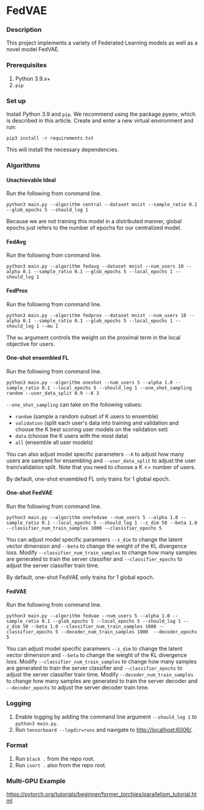 # FedVAE

### Description
This project implements a variety of Federated Learning models as well as a novel model FedVAE.

### Prerequisites
1. Python 3.9.x+
2. `pip`

### Set up
Install Python 3.9 and `pip`. We recommend using the package pyenv, which is described in this article.
Create and enter a new virtual environment and run:
```
pip3 install -r requirements.txt
```
This will install the necessary dependencies.

### Algorithms
#### Unachievable Ideal
Run the following from command line.
```
python3 main.py --algorithm central --dataset mnist --sample_ratio 0.1 --glob_epochs 5 --should_log 1
```
Because we are not training this model in a distributed manner, global epochs just refers to the number of epochs for our centralized model.

#### FedAvg
Run the following from command line.
```
python3 main.py --algorithm fedavg --dataset mnist --num_users 10 --alpha 0.1 --sample_ratio 0.1 --glob_epochs 5 --local_epochs 1 --should_log 1
```

#### FedProx
Run the following from command line.
```
python3 main.py --algorithm fedprox --dataset mnist --num_users 10 --alpha 0.1 --sample_ratio 0.1 --glob_epochs 5 --local_epochs 1 --should_log 1 --mu 1
```
The `mu` argument controls the weight on the proximal term in the local objective for users.

#### One-shot ensembled FL
Run the following from command line.
```
python3 main.py --algorithm oneshot --num_users 5 --alpha 1.0 --sample_ratio 0.1 --local_epochs 5 --should_log 1 --one_shot_sampling random --user_data_split 0.9 --K 3
```
`--one_shot_sampling` can take on the following values:
- `random` (sample a random subset of K users to ensemble)
- `validation` (split each user's data into training and validation and choose the K best scoring user models on the validation set)
- `data` (choose the K users with the most data)
- `all` (ensemble all user models)

You can also adjust model specific parameters `--K` to adjust how many users are sampled for ensembling and `--user_data_split` to adjust the user train/validation split. Note that you need to choose a K <= number of users.

By default, one-shot ensembled FL only trains for 1 global epoch.

#### One-shot FedVAE
Run the following from command line. 
```
python3 main.py --algorithm onefedvae --num_users 5 --alpha 1.0 --sample_ratio 0.1 --local_epochs 5 --should_log 1 --z_dim 50 --beta 1.0 --classifier_num_train_samples 1000 --classifier_epochs 5       
```
You can adjust model specific parameers `--z_dim` to change the latent vector dimension and `--beta` to change the weight of the KL divergence loss.
Modify `--classifier_num_train_samples` to change how many samples are generated to train the server classifier and `--classifier_epochs` to adjust the server classifier train time.

By default, one-shot FedVAE only trains for 1 global epoch.

#### FedVAE
Run the following from command line.
```
python3 main.py --algorithm fedvae --num_users 5 --alpha 1.0 --sample_ratio 0.1 --glob_epochs 5 --local_epochs 5 --should_log 1 --z_dim 50 --beta 1.0 --classifier_num_train_samples 1000 --classifier_epochs 5 --decoder_num_train_samples 1000  --decoder_epochs 5         
```
You can adjust model specific parameers `--z_dim` to change the latent vector dimension and `--beta` to change the weight of the KL divergence loss.
Modify `--classifier_num_train_samples` to change how many samples are generated to train the server classifier and `--classifier_epochs` to adjust the server classifier train time.
Modify `--decoder_num_train_samples` to change how many samples are generated to train the server decoder and `--decoder_epochs` to adjust the server decoder train time.
 
### Logging
1. Enable logging by adding the command line argument `--should_log 1` to `python3 main.py`.
2. Run `tensorboard --logdir=runs` and navigate to [http://localhost:6006/](http://localhost:6006/).

### Format
1. Run `black .` from the repo root.
2. Run `isort .` also from the repo root.

### Multi-GPU Example
https://pytorch.org/tutorials/beginner/former_torchies/parallelism_tutorial.html
